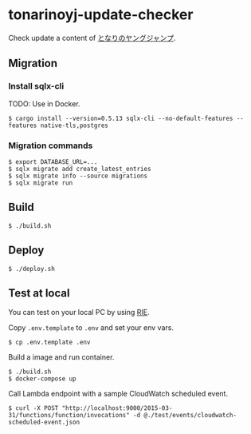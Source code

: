 # tonarinoyj-update-checker #

Check update a content of [となりのヤングジャンプ](https://tonarinoyj.jp/).

## Migration ##

### Install sqlx-cli ###

TODO: Use in Docker.

```console
$ cargo install --version=0.5.13 sqlx-cli --no-default-features --features native-tls,postgres
```

### Migration commands ###

```console
$ export DATABASE_URL=...
$ sqlx migrate add create_latest_entries
$ sqlx migrate info --source migrations
$ sqlx migrate run
```

## Build ##

```console
$ ./build.sh
```

## Deploy ##

```console
$ ./deploy.sh
```

## Test at local ##

You can test on your local PC by using [RIE](https://docs.aws.amazon.com/lambda/latest/dg/images-test.html).

Copy `.env.template` to `.env` and set your env vars.

```console
$ cp .env.template .env
```

Build a image and run container.

```console
$ ./build.sh
$ docker-compose up
```

Call Lambda endpoint with a sample CloudWatch scheduled event.

```console
$ curl -X POST "http://localhost:9000/2015-03-31/functions/function/invocations" -d @./test/events/cloudwatch-scheduled-event.json
```
